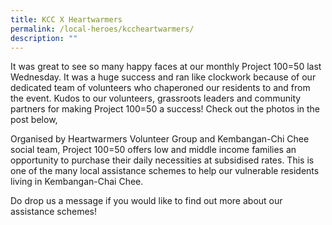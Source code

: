 ```yaml
---
title: KCC X Heartwarmers
permalink: /local-heroes/kccheartwarmers/
description: ""
---
```

It was great to see so many happy faces at our monthly Project 100=50 last Wednesday. It was a huge success and ran like clockwork because of our dedicated team of volunteers who chaperoned our residents to and from the event. Kudos to our volunteers, grassroots leaders and community partners for making Project 100=50 a success! Check out the photos in the post below,



Organised by Heartwarmers Volunteer Group and Kembangan-Chi Chee social team, Project 100=50 offers low and middle income families an opportunity to purchase their daily necessities at subsidised rates. This is one of the many local assistance schemes to help our vulnerable residents living in Kembangan-Chai Chee. 

Do drop us a message if you would like to find out more about our assistance schemes!
 